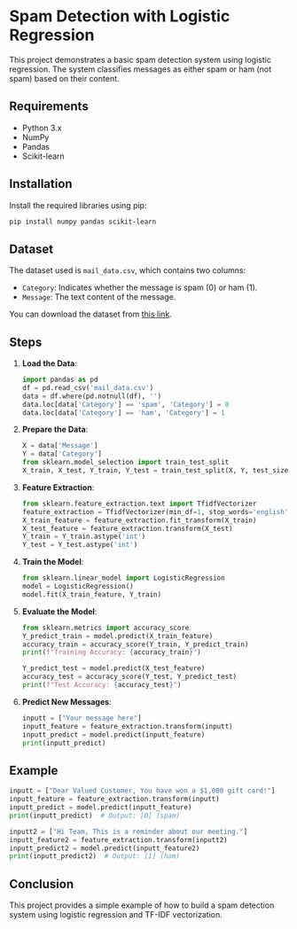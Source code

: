 # Spam Detection with Logistic Regression

This project demonstrates a basic spam detection system using logistic regression. The system classifies messages as either spam or ham (not spam) based on their content.

## Requirements

- Python 3.x
- NumPy
- Pandas
- Scikit-learn

## Installation

Install the required libraries using pip:

```bash
pip install numpy pandas scikit-learn
```

## Dataset

The dataset used is `mail_data.csv`, which contains two columns:
- `Category`: Indicates whether the message is spam (0) or ham (1).
- `Message`: The text content of the message.

You can download the dataset from [this link](https://drive.google.com/drive/folders/1bRuM2RJ3CGD5_PtnIr7jVbC5kOJW5o6x).

## Steps

1. **Load the Data**:
    ```python
    import pandas as pd
    df = pd.read_csv('mail_data.csv')
    data = df.where(pd.notnull(df), '')
    data.loc[data['Category'] == 'spam', 'Category'] = 0
    data.loc[data['Category'] == 'ham', 'Category'] = 1
    ```

2. **Prepare the Data**:
    ```python
    X = data['Message']
    Y = data['Category']
    from sklearn.model_selection import train_test_split
    X_train, X_test, Y_train, Y_test = train_test_split(X, Y, test_size=0.2, random_state=3)
    ```

3. **Feature Extraction**:
    ```python
    from sklearn.feature_extraction.text import TfidfVectorizer
    feature_extraction = TfidfVectorizer(min_df=1, stop_words='english', lowercase=True)
    X_train_feature = feature_extraction.fit_transform(X_train)
    X_test_feature = feature_extraction.transform(X_test)
    Y_train = Y_train.astype('int')
    Y_test = Y_test.astype('int')
    ```

4. **Train the Model**:
    ```python
    from sklearn.linear_model import LogisticRegression
    model = LogisticRegression()
    model.fit(X_train_feature, Y_train)
    ```

5. **Evaluate the Model**:
    ```python
    from sklearn.metrics import accuracy_score
    Y_predict_train = model.predict(X_train_feature)
    accuracy_train = accuracy_score(Y_train, Y_predict_train)
    print(f"Training Accuracy: {accuracy_train}")

    Y_predict_test = model.predict(X_test_feature)
    accuracy_test = accuracy_score(Y_test, Y_predict_test)
    print(f"Test Accuracy: {accuracy_test}")
    ```

6. **Predict New Messages**:
    ```python
    inputt = ["Your message here"]
    inputt_feature = feature_extraction.transform(inputt)
    inputt_predict = model.predict(inputt_feature)
    print(inputt_predict)
    ```

## Example

```python
inputt = ["Dear Valued Customer, You have won a $1,000 gift card!"]
inputt_feature = feature_extraction.transform(inputt)
inputt_predict = model.predict(inputt_feature)
print(inputt_predict)  # Output: [0] (spam)

inputt2 = ["Hi Team, This is a reminder about our meeting."]
inputt_feature2 = feature_extraction.transform(inputt2)
inputt_predict2 = model.predict(inputt_feature2)
print(inputt_predict2)  # Output: [1] (ham)
```

## Conclusion

This project provides a simple example of how to build a spam detection system using logistic regression and TF-IDF vectorization.